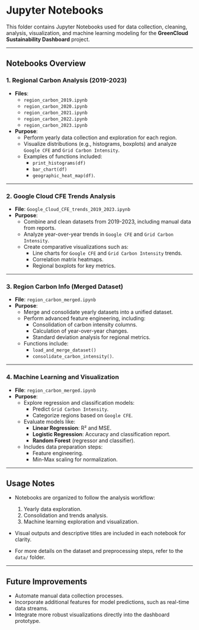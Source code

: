 # Jupyter Notebooks

This folder contains Jupyter Notebooks used for data collection, cleaning, analysis, visualization, and machine learning modeling for the **GreenCloud Sustainability Dashboard** project.

---

## **Notebooks Overview**

### **1. Regional Carbon Analysis (2019-2023)**  
- **Files**:  
  - `region_carbon_2019.ipynb`  
  - `region_carbon_2020.ipynb`  
  - `region_carbon_2021.ipynb`  
  - `region_carbon_2022.ipynb`  
  - `region_carbon_2023.ipynb`  
- **Purpose**:  
  - Perform yearly data collection and exploration for each region.  
  - Visualize distributions (e.g., histograms, boxplots) and analyze `Google CFE` and `Grid Carbon Intensity`.  
  - Examples of functions included:  
    - `print_histograms(df)`  
    - `bar_chart(df)`  
    - `geographic_heat_map(df)`.  

---

### **2. Google Cloud CFE Trends Analysis**  
- **File**: `Google_Cloud_CFE_trends_2019_2023.ipynb`  
- **Purpose**:  
  - Combine and clean datasets from 2019-2023, including manual data from reports.  
  - Analyze year-over-year trends in `Google CFE` and `Grid Carbon Intensity`.  
  - Create comparative visualizations such as:  
    - Line charts for `Google CFE` and `Grid Carbon Intensity` trends.  
    - Correlation matrix heatmaps.  
    - Regional boxplots for key metrics.  

---

### **3. Region Carbon Info (Merged Dataset)**  
- **File**: `region_carbon_merged.ipynb`  
- **Purpose**:  
  - Merge and consolidate yearly datasets into a unified dataset.  
  - Perform advanced feature engineering, including:  
    - Consolidation of carbon intensity columns.  
    - Calculation of year-over-year changes.  
    - Standard deviation analysis for regional metrics.  
  - Functions include:  
    - `load_and_merge_dataset()`  
    - `consolidate_carbon_intensity()`.  

---

### **4. Machine Learning and Visualization**  
- **File**: `region_carbon_merged.ipynb`  
- **Purpose**:  
  - Explore regression and classification models:  
    - Predict `Grid Carbon Intensity`.  
    - Categorize regions based on `Google CFE`.  
  - Evaluate models like:  
    - **Linear Regression**: R² and MSE.  
    - **Logistic Regression**: Accuracy and classification report.  
    - **Random Forest** (regressor and classifier).  
  - Includes data preparation steps:  
    - Feature engineering.  
    - Min-Max scaling for normalization.  

---

## **Usage Notes**  
- Notebooks are organized to follow the analysis workflow:  
  1. Yearly data exploration.  
  2. Consolidation and trends analysis.  
  3. Machine learning exploration and visualization.  

- Visual outputs and descriptive titles are included in each notebook for clarity.  

- For more details on the dataset and preprocessing steps, refer to the `data/` folder.

---

## **Future Improvements**  
- Automate manual data collection processes.  
- Incorporate additional features for model predictions, such as real-time data streams.  
- Integrate more robust visualizations directly into the dashboard prototype.  
